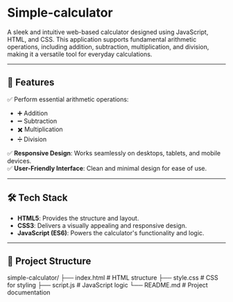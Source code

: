 # Simple-calculator

A sleek and intuitive web-based calculator designed using JavaScript, HTML, and CSS. This application supports fundamental arithmetic operations, including addition, subtraction, multiplication, and division, making it a versatile tool for everyday calculations.

---

## 🚀 Features

✅ Perform essential arithmetic operations:  
  - ➕ Addition  
  - ➖ Subtraction  
  - ✖️ Multiplication  
  - ➗ Division  

✅ **Responsive Design**: Works seamlessly on desktops, tablets, and mobile devices.  
✅ **User-Friendly Interface**: Clean and minimal design for ease of use.  

---

## 🛠️ Tech Stack

- **HTML5**: Provides the structure and layout.  
- **CSS3**: Delivers a visually appealing and responsive design.  
- **JavaScript (ES6)**: Powers the calculator's functionality and logic.  

---

## 📂 Project Structure

simple-calculator/
├── index.html       # HTML structure
├── style.css        # CSS for styling
├── script.js        # JavaScript logic
└── README.md        # Project documentation


